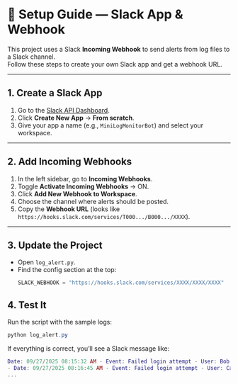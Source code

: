 # 🔧 Setup Guide — Slack App & Webhook

This project uses a Slack **Incoming Webhook** to send alerts from log files to a Slack channel.  
Follow these steps to create your own Slack app and get a webhook URL.

---

## 1. Create a Slack App
1. Go to the [Slack API Dashboard](https://api.slack.com/apps).
2. Click **Create New App** → **From scratch**.
3. Give your app a name (e.g., `MiniLogMonitorBot`) and select your workspace.

---

## 2. Add Incoming Webhooks
1. In the left sidebar, go to **Incoming Webhooks**.
2. Toggle **Activate Incoming Webhooks** → ON.
3. Click **Add New Webhook to Workspace**.
4. Choose the channel where alerts should be posted.
5. Copy the **Webhook URL** (looks like `https://hooks.slack.com/services/T000.../B000.../XXXX`).

---

## 3. Update the Project
- Open `log_alert.py`.
- Find the config section at the top:
  ```python
  SLACK_WEBHOOK = "https://hooks.slack.com/services/XXXX/XXXX/XXXX"

## 4. Test It
Run the script with the sample logs:
```powershell
python log_alert.py
```
If everything is correct, you’ll see a Slack message like:
```lua
Date: 09/27/2025 08:15:32 AM - Event: Failed login attempt - User: Bob
- Date: 09/27/2025 08:16:45 AM - Event: Failed login attempt - User: Carol
...
```